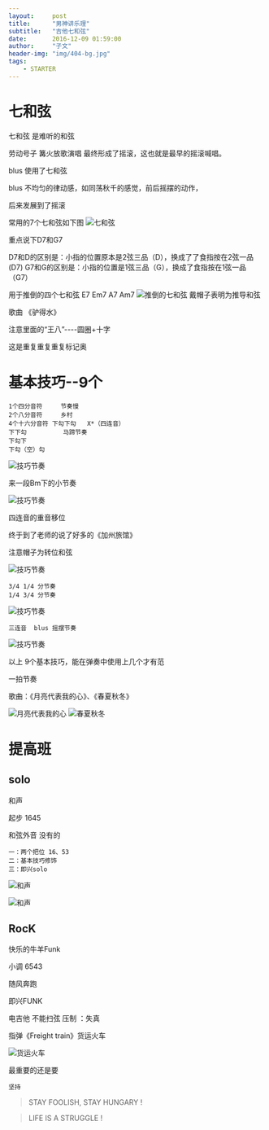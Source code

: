 ```yaml
---
layout:     post
title:      "男神讲乐理"
subtitle:   "吉他七和弦"
date:       2016-12-09 01:59:00
author:     "子文"
header-img: "img/404-bg.jpg"
tags:
    - STARTER
---
```




# 七和弦

七和弦 是难听的和弦

劳动号子 篝火放歌演唱 最终形成了摇滚，这也就是最早的摇滚喊唱。

blus 使用了七和弦

blus 不均匀的律动感，如同荡秋千的感觉，前后摇摆的动作，

后来发展到了摇滚

常用的7个七和弦如下图
![七和弦](/img/2016-12-02/WechatIMG3.jpeg)

重点说下D7和G7

D7和D的区别是：小指的位置原本是2弦三品（D），换成了了食指按在2弦一品(D7)
G7和G的区别是：小指的位置是1弦三品（G），换成了食指按在1弦一品（G7）

用于推倒的四个七和弦 E7  Em7  A7  Am7
![推倒的七和弦](/img/2016-12-02/WechatIMG3.jpeg)
戴帽子表明为推导和弦


歌曲
《驴得水》

注意里面的“王八”----圆圈+十字 

这是重复重复重复标记奥

# 基本技巧--9个

```
1个四分音符     节奏慢
2个八分音符     乡村 
4个十六分音符 下勾下勾   X*（四连音）
下下勾          马蹄节奏
下勾下  
下勾（空）勾    
```

![技巧节奏](/img/2016-12-02/WechatIMG3.jpeg)

来一段Bm下的小节奏

![技巧节奏](/img/2016-12-02/WechatIMG3.jpeg)

四连音的重音移位

终于到了老师的说了好多的《加州旅馆》

注意帽子为转位和弦

![技巧节奏](/img/2016-12-02/WechatIMG3.jpeg)

	3/4 1/4 分节奏
	1/4 3/4 分节奏

![技巧节奏](/img/2016-12-02/WechatIMG3.jpeg)

	三连音  blus 摇摆节奏

![技巧节奏](/img/2016-12-02/WechatIMG3.jpeg)

以上 9个基本技巧，能在弹奏中使用上几个才有范

一拍节奏

歌曲：《月亮代表我的心》、《春夏秋冬》

![月亮代表我的心](/img/2016-12-02/WechatIMG3.jpeg)
![春夏秋冬](/img/2016-12-02/WechatIMG3.jpeg)
# 提高班

## solo

和声

起步  1645

和弦外音   没有的

	一：两个把位 16、53
	二：基本技巧修饰
	三：即兴solo

![和声](/img/2016-12-02/WechatIMG3.jpeg)

![和声](/img/2016-12-02/WechatIMG3.jpeg)
## RocK
快乐的牛羊Funk

小调   6543

随风奔跑
  
即兴FUNK
  

电吉他  不能扫弦  压制  ：失真


指弹《Freight train》货运火车

![货运火车](/img/2016-12-02/WechatIMG3.jpeg)


最重要的还是要 

```
坚持
```


>  STAY FOOLISH, STAY HUNGARY !


>  LIFE IS A STRUGGLE !


























